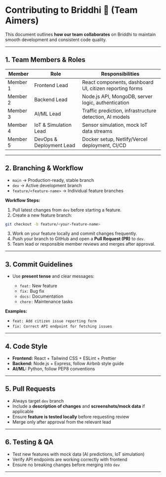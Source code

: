 
# **Contributing to Briddhi 🌱 (Team Aimers)**

This document outlines **how our team collaborates** on Briddhi to maintain smooth development and consistent code quality.

---

## **1. Team Members & Roles**

| Member   | Role                     | Responsibilities                                        |
| -------- | ------------------------ | ------------------------------------------------------- |
| Member 1 | Frontend Lead            | React components, dashboard UI, citizen reporting forms |
| Member 2 | Backend Lead             | Node.js API, MongoDB, server logic, authentication      |
| Member 3 | AI/ML Lead               | Traffic prediction, infrastructure detection, AI models |
| Member 4 | IoT & Simulation Lead    | Sensor simulation, mock IoT data streams                |
| Member 5 | DevOps & Deployment Lead | Docker setup, Netlify/Vercel deployment, CI/CD          |

---

## **2. Branching & Workflow**

* `main` → Production-ready, stable branch
* `dev` → Active development branch
* `feature/<feature-name>` → Individual feature branches

**Workflow Steps:**

1. Pull latest changes from `dev` before starting a feature.
2. Create a new feature branch:

```bash
git checkout -b feature/<your-feature-name>
```

3. Work on your feature locally and commit changes frequently.
4. Push your branch to GitHub and open a **Pull Request (PR)** to `dev`.
5. Team lead or responsible member reviews and merges after approval.

---

## **3. Commit Guidelines**

* Use **present tense** and clear messages:

  * `feat:` New feature
  * `fix:` Bug fix
  * `docs:` Documentation
  * `chore:` Maintenance tasks

**Examples:**

* `feat: Add citizen issue reporting form`
* `fix: Correct API endpoint for fetching issues`

---

## **4. Code Style**

* **Frontend:** React + Tailwind CSS + ESLint + Prettier
* **Backend:** Node.js + Express, follow Airbnb style guide
* **AI/ML:** Python, follow PEP8 conventions

---

## **5. Pull Requests**

* Always target `dev` branch
* Include a **description of changes** and **screenshots/mock data** if applicable
* Ensure **feature is tested locally** before requesting review
* Merge only after approval from the relevant lead

---

## **6. Testing & QA**

* Test new features with mock data (AI predictions, IoT simulation)
* Verify API endpoints are working correctly with frontend
* Ensure no breaking changes before merging into `dev`

---

